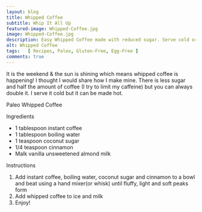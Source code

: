 ```yaml
---
layout: blog
title: Whipped Coffee
subtitle: Whip It All Up
featured-image: Whipped-Coffee.jpg
image: Whipped-Coffee.jpg
description: Easy Whipped Coffee made with reduced sugar. Serve cold or hot.
alt: Whipped Coffee
tags:   [ Recipes, Paleo, Gluten-Free, Egg-Free ]
comments: true
---
```

It is the weekend & the sun is shining which means whipped coffee is happening! I thought I would share how I make mine. There is less sugar and half the amount of coffee (I try to limit my caffeine) but you can always double it. I serve it cold but it can be made hot.

Paleo Whipped Coffee

Ingredients
* 1 tablespoon instant coffee
* 1 tablespoon boiling water
* 1 teaspoon coconut sugar
* 1/4 teaspoon cinnamon
* Malk vanilla unsweetened almond milk

Instructions
1. Add instant coffee, boiling water, coconut sugar and cinnamon to a bowl and beat using a hand mixer(or whisk) until fluffy, light and soft peaks form
2. Add whipped coffee to ice and milk
3. Enjoy!
